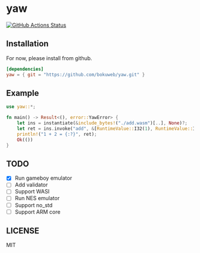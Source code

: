 # yaw

[![GitHub Actions Status](https://github.com/bokuweb/yaw/workflows/Continuous%20Integration/badge.svg)](https://github.com/bokuweb/yaw/actions)

## Installation

For now, please install from github.

```toml
[dependencies]
yaw = { git = "https://github.com/bokuweb/yaw.git" }
```

## Example

```rust
use yaw::*;

fn main() -> Result<(), error::YawError> {
    let ins = instantiate(&include_bytes!("./add.wasm")[..], None)?;
    let ret = ins.invoke("add", &[RuntimeValue::I32(1), RuntimeValue::I32(2)])?;
    println!("1 + 2 = {:?}", ret);
    Ok(())
}
```

## TODO

- [x] Run gameboy emulator
- [ ] Add validator
- [ ] Support WASI
- [ ] Run NES emulator
- [ ] Support no_std
- [ ] Support ARM core

## LICENSE

MIT
